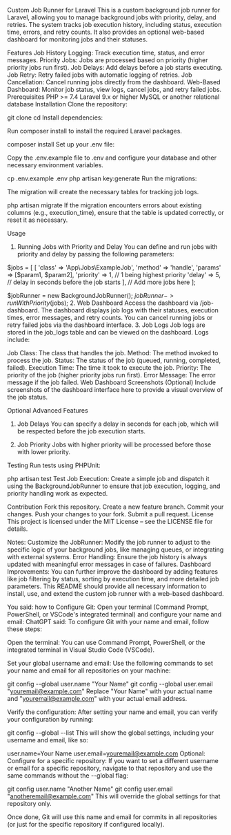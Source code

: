 Custom Job Runner for Laravel
This is a custom background job runner for Laravel, allowing you to manage background jobs with priority, delay, and retries. The system tracks job execution history, including status, execution time, errors, and retry counts. It also provides an optional web-based dashboard for monitoring jobs and their statuses.

Features
Job History Logging: Track execution time, status, and error messages.
Priority Jobs: Jobs are processed based on priority (higher priority jobs run first).
Job Delays: Add delays before a job starts executing.
Job Retry: Retry failed jobs with automatic logging of retries.
Job Cancellation: Cancel running jobs directly from the dashboard.
Web-Based Dashboard: Monitor job status, view logs, cancel jobs, and retry failed jobs.
Prerequisites
PHP >= 7.4
Laravel 9.x or higher
MySQL or another relational database
Installation
Clone the repository:

git clone <repository-url>
cd <project-directory>
Install dependencies:

Run composer install to install the required Laravel packages.

composer install
Set up your .env file:

Copy the .env.example file to .env and configure your database and other necessary environment variables.

cp .env.example .env
php artisan key:generate
Run the migrations:

The migration will create the necessary tables for tracking job logs.

php artisan migrate
If the migration encounters errors about existing columns (e.g., execution_time), ensure that the table is updated correctly, or reset it as necessary.

Usage
1. Running Jobs with Priority and Delay
You can define and run jobs with priority and delay by passing the following parameters:

$jobs = [
    [
        'class' => 'App\Jobs\ExampleJob',
        'method' => 'handle',
        'params' => [$param1, $param2],
        'priority' => 1, // 1 being highest priority
        'delay' => 5,    // delay in seconds before the job starts
    ],
    // Add more jobs here
];

$jobRunner = new BackgroundJobRunner();
$jobRunner->runWithPriority($jobs);
2. Web Dashboard
Access the dashboard via /job-dashboard.
The dashboard displays job logs with their statuses, execution times, error messages, and retry counts.
You can cancel running jobs or retry failed jobs via the dashboard interface.
3. Job Logs
Job logs are stored in the job_logs table and can be viewed on the dashboard. Logs include:

Job Class: The class that handles the job.
Method: The method invoked to process the job.
Status: The status of the job (queued, running, completed, failed).
Execution Time: The time it took to execute the job.
Priority: The priority of the job (higher priority jobs run first).
Error Message: The error message if the job failed.
Web Dashboard Screenshots
(Optional) Include screenshots of the dashboard interface here to provide a visual overview of the job status.

Optional Advanced Features
1. Job Delays
You can specify a delay in seconds for each job, which will be respected before the job execution starts.

2. Job Priority
Jobs with higher priority will be processed before those with lower priority.

Testing
Run tests using PHPUnit:

php artisan test
Test Job Execution: Create a simple job and dispatch it using the BackgroundJobRunner to ensure that job execution, logging, and priority handling work as expected.

Contribution
Fork this repository.
Create a new feature branch.
Commit your changes.
Push your changes to your fork.
Submit a pull request.
License
This project is licensed under the MIT License – see the LICENSE file for details.

Notes:
Customize the JobRunner: Modify the job runner to adjust to the specific logic of your background jobs, like managing queues, or integrating with external systems.
Error Handling: Ensure the job history is always updated with meaningful error messages in case of failures.
Dashboard Improvements: You can further improve the dashboard by adding features like job filtering by status, sorting by execution time, and more detailed job parameters.
This README should provide all necessary information to install, use, and extend the custom job runner with a web-based dashboard.






You said:
how to  Configure Git: Open your terminal (Command Prompt, PowerShell, or VSCode's integrated terminal) and configure your name and email:
ChatGPT said:
To configure Git with your name and email, follow these steps:

Open the terminal: You can use Command Prompt, PowerShell, or the integrated terminal in Visual Studio Code (VSCode).

Set your global username and email: Use the following commands to set your name and email for all repositories on your machine:

git config --global user.name "Your Name"
git config --global user.email "youremail@example.com"
Replace "Your Name" with your actual name and "youremail@example.com" with your actual email address.

Verify the configuration: After setting your name and email, you can verify your configuration by running:

git config --global --list
This will show the global settings, including your username and email, like so:

user.name=Your Name
user.email=youremail@example.com
Optional: Configure for a specific repository: If you want to set a different username or email for a specific repository, navigate to that repository and use the same commands without the --global flag:

git config user.name "Another Name"
git config user.email "anotheremail@example.com"
This will override the global settings for that repository only.

Once done, Git will use this name and email for commits in all repositories (or just for the specific repository if configured locally).
